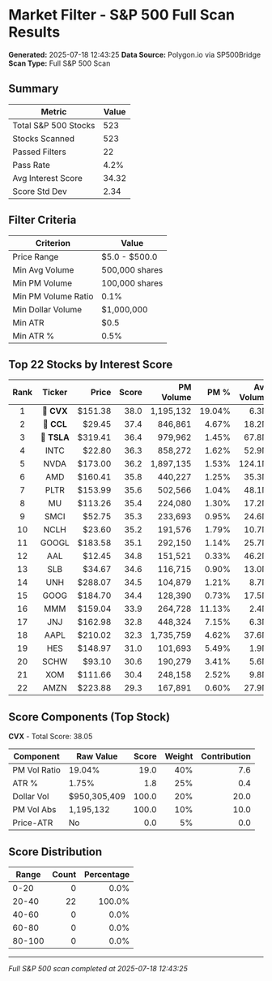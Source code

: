# Market Filter - S&P 500 Full Scan Results

**Generated:** 2025-07-18 12:43:25
**Data Source:** Polygon.io via SP500Bridge
**Scan Type:** Full S&P 500 Scan

## Summary

| Metric | Value |
|--------|-------|
| Total S&P 500 Stocks | 523 |
| Stocks Scanned | 523 |
| Passed Filters | 22 |
| Pass Rate | 4.2% |
| Avg Interest Score | 34.32 |
| Score Std Dev | 2.34 |

## Filter Criteria

| Criterion | Value |
|-----------|-------|
| Price Range | $5.0 - $500.0 |
| Min Avg Volume | 500,000 shares |
| Min PM Volume | 100,000 shares |
| Min PM Volume Ratio | 0.1% |
| Min Dollar Volume | $1,000,000 |
| Min ATR | $0.5 |
| Min ATR % | 0.5% |

## Top 22 Stocks by Interest Score

| Rank | Ticker | Price | Score | PM Volume | PM % | Avg Volume | ATR | ATR % | $ Volume |
|:----:|:------:|------:|------:|----------:|-----:|-----------:|----:|------:|---------:|
| 1 | 🥇 **CVX** | $151.38 | 38.0 | 1,195,132 | 19.04% | 6.3M | $2.65 | 1.75% | $950.3M |
| 2 | 🥈 **CCL** | $29.45 | 37.4 | 846,861 | 4.67% | 18.2M | $0.71 | 2.41% | $534.5M |
| 3 | 🥉 **TSLA** | $319.41 | 36.4 | 979,962 | 1.45% | 67.8M | $10.13 | 3.17% | $21644.1M |
| 4 | INTC | $22.80 | 36.3 | 858,272 | 1.62% | 52.9M | $0.69 | 3.05% | $1207.0M |
| 5 | NVDA | $173.00 | 36.2 | 1,897,135 | 1.53% | 124.1M | $3.94 | 2.28% | $21463.6M |
| 6 | AMD | $160.41 | 35.8 | 440,227 | 1.25% | 35.3M | $5.78 | 3.60% | $5667.6M |
| 7 | PLTR | $153.99 | 35.6 | 502,566 | 1.04% | 48.1M | $4.38 | 2.84% | $7407.3M |
| 8 | MU | $113.26 | 35.4 | 224,080 | 1.30% | 17.2M | $4.20 | 3.71% | $1948.2M |
| 9 | SMCI | $52.75 | 35.3 | 233,693 | 0.95% | 24.6M | $1.98 | 3.75% | $1296.1M |
| 10 | NCLH | $23.60 | 35.2 | 191,576 | 1.79% | 10.7M | $0.65 | 2.76% | $252.4M |
| 11 | GOOGL | $183.58 | 35.1 | 292,150 | 1.14% | 25.7M | $4.04 | 2.20% | $4715.6M |
| 12 | AAL | $12.45 | 34.8 | 151,521 | 0.33% | 46.2M | $0.53 | 4.22% | $575.7M |
| 13 | SLB | $34.67 | 34.6 | 116,715 | 0.90% | 13.0M | $1.13 | 3.25% | $450.5M |
| 14 | UNH | $288.07 | 34.5 | 104,879 | 1.21% | 8.7M | $7.06 | 2.45% | $2498.4M |
| 15 | GOOG | $184.70 | 34.4 | 128,390 | 0.73% | 17.5M | $4.03 | 2.18% | $3233.5M |
| 16 | MMM | $159.04 | 33.9 | 264,728 | 11.13% | 2.4M | $2.81 | 1.77% | $378.2M |
| 17 | JNJ | $162.98 | 32.8 | 448,324 | 7.15% | 6.3M | $3.14 | 1.93% | $1022.4M |
| 18 | AAPL | $210.02 | 32.3 | 1,735,759 | 4.62% | 37.6M | $3.65 | 1.74% | $7891.3M |
| 19 | HES | $148.97 | 31.0 | 101,693 | 5.49% | 1.9M | $2.81 | 1.89% | $275.7M |
| 20 | SCHW | $93.10 | 30.6 | 190,279 | 3.41% | 5.6M | $1.49 | 1.60% | $519.7M |
| 21 | XOM | $111.66 | 30.4 | 248,158 | 2.52% | 9.8M | $1.58 | 1.42% | $1097.4M |
| 22 | AMZN | $223.88 | 29.3 | 167,891 | 0.60% | 27.9M | $3.39 | 1.51% | $6243.9M |

## Score Components (Top Stock)

**CVX** - Total Score: 38.05

| Component | Raw Value | Score | Weight | Contribution |
|-----------|-----------|------:|-------:|-------------:|
| PM Vol Ratio | 19.04% | 19.0 | 40% | 7.6 |
| ATR % | 1.75% | 1.8 | 25% | 0.4 |
| Dollar Vol | $950,305,409 | 100.0 | 20% | 20.0 |
| PM Vol Abs | 1,195,132 | 100.0 | 10% | 10.0 |
| Price-ATR | No | 0.0 | 5% | 0.0 |

## Score Distribution

| Range | Count | Percentage |
|-------|------:|-----------:|
| 0-20 | 0 | 0.0% |
| 20-40 | 22 | 100.0% |
| 40-60 | 0 | 0.0% |
| 60-80 | 0 | 0.0% |
| 80-100 | 0 | 0.0% |

---
*Full S&P 500 scan completed at 2025-07-18 12:43:25*
